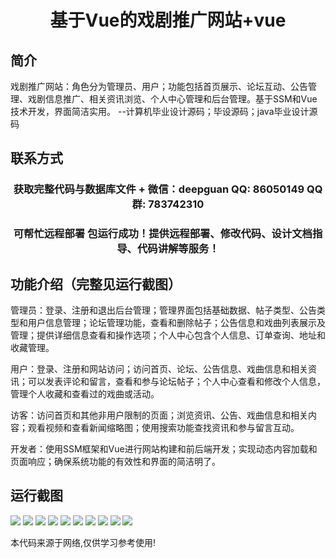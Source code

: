 <p><h1 align="center">基于Vue的戏剧推广网站+vue</h1></p>

## 简介
戏剧推广网站：角色分为管理员、用户；功能包括首页展示、论坛互动、公告管理、戏剧信息推广、相关资讯浏览、个人中心管理和后台管理。基于SSM和Vue技术开发，界面简洁实用。    --计算机毕业设计源码；毕设源码；java毕业设计源码


## 联系方式
<p><h3 align="center">获取完整代码与数据库文件 + 微信：deepguan QQ: 86050149 QQ群: 783742310</h3></p>
<p><h3 align="center">可帮忙远程部署 包运行成功！提供远程部署、修改代码、设计文档指导、代码讲解等服务！</h3></p>

## 功能介绍（完整见运行截图）
管理员：登录、注册和退出后台管理；管理界面包括基础数据、帖子类型、公告类型和用户信息管理；论坛管理功能，查看和删除帖子；公告信息和戏曲列表展示及管理；提供详细信息查看和操作选项；个人中心包含个人信息、订单查询、地址和收藏管理。

用户：登录、注册和网站访问；访问首页、论坛、公告信息、戏曲信息和相关资讯；可以发表评论和留言，查看和参与论坛帖子；个人中心查看和修改个人信息，管理个人收藏和查看过的戏曲或活动。

访客：访问首页和其他非用户限制的页面；浏览资讯、公告、戏曲信息和相关内容；观看视频和查看新闻缩略图；使用搜索功能查找资讯和参与留言互动。

开发者：使用SSM框架和Vue进行网站构建和前后端开发；实现动态内容加载和页面响应；确保系统功能的有效性和界面的简洁明了。


## 运行截图
![](img/001.jpg)
![](img/002.jpg)
![](img/003.jpg)
![](img/004.jpg)
![](img/005.jpg)
![](img/006.jpg)
![](img/007.jpg)
![](img/008.jpg)
![](img/009.jpg)
![](img/010.jpg)

<p>本代码来源于网络,仅供学习参考使用!</p>

